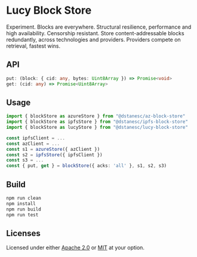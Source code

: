 # Lucy Block Store

Experiment. Blocks are everywhere. Structural resilience, performance and high availability. Censorship resistant. Store content-addressable blocks redundantly, across technologies and providers. Providers compete on retrieval, fastest wins.

## API

```ts
put: (block: { cid: any, bytes: Uint8Array }) => Promise<void>
get: (cid: any) => Promise<Uint8Array>
```

## Usage

```ts
import { blockStore as azureStore } from "@dstanesc/az-block-store"
import { blockStore as ipfsStore } from "@dstanesc/ipfs-block-store"
import { blockStore as lucyStore } from "@dstanesc/lucy-block-store"

const ipfsClient = ...
const azClient = ...
const s1 = azureStore({ azClient })
const s2 = ipfsStore({ ipfsClient })
const s3 = ...
const { put, get } = blockStore({ acks: 'all' }, s1, s2, s3)
```

## Build

```sh
npm run clean
npm install
npm run build
npm run test
```

## Licenses

Licensed under either [Apache 2.0](http://opensource.org/licenses/MIT) or [MIT](http://opensource.org/licenses/MIT) at your option.
